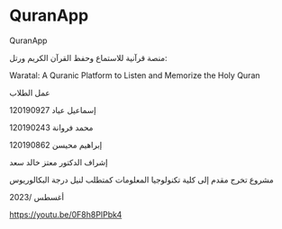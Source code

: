 # QuranApp
QuranApp


منصة قرآنية للاستماع وحفظ القرآن الكريم   ورتل:


Waratal: A Quranic Platform to Listen and Memorize the Holy Quran



عمل الطلاب

إسماعيل عياد 120190927

120190243 محمد فروانة  

إبراهيم محيسن 120190862

إشراف الدكتور معتز خالد سعد 


مشروع تخرج مقدم إلى كلية تكنولوجيا المعلومات
 كمتطلب لنيل درجة البكالوريوس

أغسطس /2023
 


https://youtu.be/0F8h8PIPbk4
